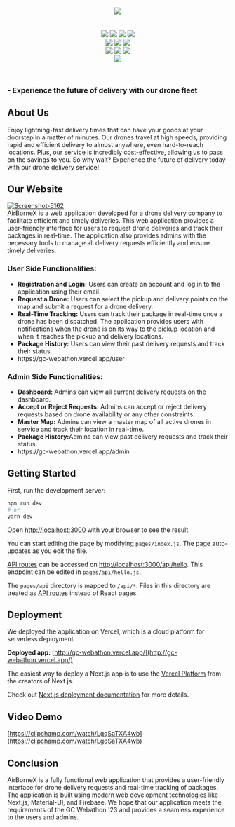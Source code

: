 <H1 align="center"><IMG SRC="https://capsule-render.vercel.app/api?type=rect&color=gradient&height=100&section=footer&text=I+m+Beside+You&fontSize=50"></H1>
<p align="center">
  <br>
  <img src="https://img.shields.io/badge/MongoDB-%234ea94b.svg?style=for-the-badge&logo=mongodb&logoColor=white">
  <img src="https://img.shields.io/badge/Express.js-404D59?style=for-the-badge">
  <img src="https://img.shields.io/badge/React-20232A?style=for-the-badge&logo=react&logoColor=61DAFB">
  <img src="https://img.shields.io/badge/Node.js-43853D?style=for-the-badge&logo=node.js&logoColor=white">
  <br>
  <img src="https://img.shields.io/badge/HTML5-E34F26?style=for-the-badge&logo=html5&logoColor=white">
  <img src="https://img.shields.io/badge/CSS3-1572B6?style=for-the-badge&logo=css3&logoColor=white">
  <img src="https://img.shields.io/badge/javascript-%23323330.svg?style=for-the-badge&logo=javascript&logoColor=%23F7DF1E">
  <br>
  <img src="https://img.shields.io/badge/chatGPT-74aa9c?style=for-the-badge&logo=openai&logoColor=white">
  <img src="https://img.shields.io/badge/chakra-%234ED1C5.svg?style=for-the-badge&logo=chakraui&logoColor=white">
  <img src="https://img.shields.io/badge/Socket.io-black?style=for-the-badge&logo=socket.io&badgeColor=010101">
  
  <br>
  <img src="https://img.shields.io/badge/Developer-Satyam_Kumar-blueviolet?style=for-the-badge&logo=appveyor">
</p><br>

### - Experience the future of delivery with our drone fleet

## About Us
Enjoy lightning-fast delivery times that can have your goods at your doorstep in a matter of minutes. Our drones travel at high speeds, providing rapid and efficient delivery to almost anywhere, even hard-to-reach locations. Plus, our service is incredibly cost-effective, allowing us to pass on the savings to you. So why wait? Experience the future of delivery today with our drone delivery service!

## Our Website
<a href="https://ibb.co/dr66LgL" ><img src="https://i.ibb.co/NsppmSm/Screenshot-5162.png" alt="Screenshot-5162" border="0" ></a>
<br>AirBorneX is a web application developed for a drone delivery company to facilitate efficient and timely deliveries. This web application provides a user-friendly interface for users to request drone deliveries and track their packages in real-time. The application also provides admins with the necessary tools to manage all delivery requests efficiently and ensure timely deliveries.<br>

### <b>User Side Functionalities:</b>
<ul>
  <li><b>Registration and Login:</b> Users can create an account and log in to the application using their email.</li>
  <li><b>Request a Drone:</b> Users can select the pickup and delivery points on the map and submit a request for a drone delivery.</li>
  <li><b>Real-Time Tracking:</b> Users can track their package in real-time once a drone has been dispatched. The application provides users with notifications when the drone is on its way to the pickup location and when it reaches the pickup and delivery locations.</li>
  <li><b>Package History:</b> Users can view their past delivery requests and track their status.</li>
  <li>https://gc-webathon.vercel.app/user</li>
</ul>

### <b>Admin Side Functionalities:</b>
<ul>
  <li><b>Dashboard:</b> Admins can view all current delivery requests on the dashboard.</li>
  <li><b>Accept or Reject Requests:</b>  Admins can accept or reject delivery requests based on drone availability or any other constraints.</li>
  <li><b>Master Map:</b> Admins can view a master map of all active drones in service and track their location in real-time.</li>
  <li><b>Package History:</b>Admins can view past delivery requests and track their status.</li>
  <li>https://gc-webathon.vercel.app/admin</li>
</ul>

## Getting Started

First, run the development server:

```bash
npm run dev
# or
yarn dev
```

Open [http://localhost:3000](http://localhost:3000) with your browser to see the result.

You can start editing the page by modifying `pages/index.js`. The page auto-updates as you edit the file.

[API routes](https://nextjs.org/docs/api-routes/introduction) can be accessed on [http://localhost:3000/api/hello](http://localhost:3000/api/hello). This endpoint can be edited in `pages/api/hello.js`.

The `pages/api` directory is mapped to `/api/*`. Files in this directory are treated as [API routes](https://nextjs.org/docs/api-routes/introduction) instead of React pages.

## Deployment
We deployed the application on Vercel, which is a cloud platform for serverless deployment. 

<b>Deployed app: </b>[http://gc-webathon.vercel.app/](http://gc-webathon.vercel.app/)

The easiest way to deploy a Next.js app is to use the [Vercel Platform](https://vercel.com/new?utm_medium=default-template&filter=next.js&utm_source=create-next-app&utm_campaign=create-next-app-readme) from the creators of Next.js.

Check out [Next.js deployment documentation](https://nextjs.org/docs/deployment) for more details.

## Video Demo
[https://clipchamp.com/watch/LgqSaTXA4wb](https://clipchamp.com/watch/LgqSaTXA4wb)

## Conclusion
AirBorneX is a fully functional web application that provides a user-friendly interface for drone delivery requests and real-time tracking of packages. The application is built using modern web development technologies like Next.js, Material-UI, and Firebase. We hope that our application meets the requirements of the GC Webathon '23 and provides a seamless experience to the users and admins.